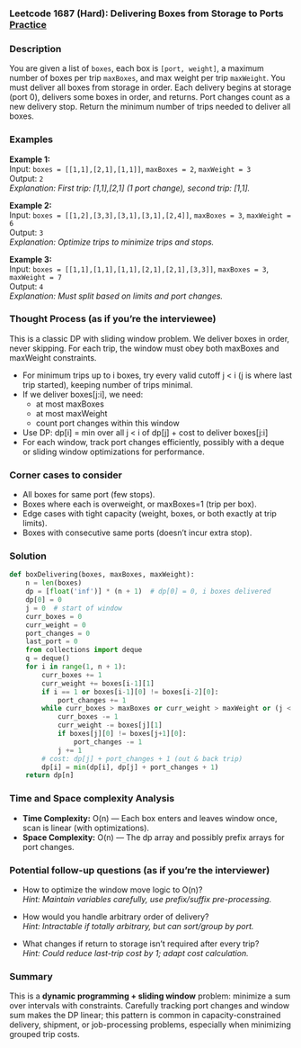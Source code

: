 ### Leetcode 1687 (Hard): Delivering Boxes from Storage to Ports [Practice](https://leetcode.com/problems/delivering-boxes-from-storage-to-ports)

### Description  
You are given a list of `boxes`, each box is `[port, weight]`, a maximum number of boxes per trip `maxBoxes`, and max weight per trip `maxWeight`. You must deliver all boxes from storage in order. Each delivery begins at storage (port 0), delivers some boxes in order, and returns. Port changes count as a new delivery stop. Return the minimum number of trips needed to deliver all boxes.

### Examples  
**Example 1:**  
Input: `boxes = [[1,1],[2,1],[1,1]]`, `maxBoxes = 2`, `maxWeight = 3`  
Output: `2`  
*Explanation: First trip: [1,1],[2,1] (1 port change), second trip: [1,1].*

**Example 2:**  
Input: `boxes = [[1,2],[3,3],[3,1],[3,1],[2,4]]`, `maxBoxes = 3`, `maxWeight = 6`  
Output: `3`  
*Explanation: Optimize trips to minimize trips and stops.*

**Example 3:**  
Input: `boxes = [[1,1],[1,1],[1,1],[2,1],[2,1],[3,3]]`, `maxBoxes = 3`, `maxWeight = 7`  
Output: `4`  
*Explanation: Must split based on limits and port changes.*

### Thought Process (as if you’re the interviewee)  
This is a classic DP with sliding window problem. We deliver boxes in order, never skipping. For each trip, the window must obey both maxBoxes and maxWeight constraints.
- For minimum trips up to i boxes, try every valid cutoff j < i (j is where last trip started), keeping number of trips minimal.
- If we deliver boxes[j:i], we need:
  - at most maxBoxes
  - at most maxWeight
  - count port changes within this window
- Use DP: dp[i] = min over all j < i of dp[j] + cost to deliver boxes[j:i]
- For each window, track port changes efficiently, possibly with a deque or sliding window optimizations for performance.

### Corner cases to consider  
- All boxes for same port (few stops).
- Boxes where each is overweight, or maxBoxes=1 (trip per box).
- Edge cases with tight capacity (weight, boxes, or both exactly at trip limits).
- Boxes with consecutive same ports (doesn’t incur extra stop).

### Solution

```python
def boxDelivering(boxes, maxBoxes, maxWeight):
    n = len(boxes)
    dp = [float('inf')] * (n + 1)  # dp[0] = 0, i boxes delivered
    dp[0] = 0
    j = 0  # start of window
    curr_boxes = 0
    curr_weight = 0
    port_changes = 0
    last_port = 0
    from collections import deque
    q = deque()
    for i in range(1, n + 1):
        curr_boxes += 1
        curr_weight += boxes[i-1][1]
        if i == 1 or boxes[i-1][0] != boxes[i-2][0]:
            port_changes += 1
        while curr_boxes > maxBoxes or curr_weight > maxWeight or (j < i-1 and dp[j] == float('inf')):
            curr_boxes -= 1
            curr_weight -= boxes[j][1]
            if boxes[j][0] != boxes[j+1][0]:
                port_changes -= 1
            j += 1
        # cost: dp[j] + port_changes + 1 (out & back trip)
        dp[i] = min(dp[i], dp[j] + port_changes + 1)
    return dp[n]
```

### Time and Space complexity Analysis  
- **Time Complexity:** O(n) — Each box enters and leaves window once, scan is linear (with optimizations).
- **Space Complexity:** O(n) — The dp array and possibly prefix arrays for port changes.

### Potential follow-up questions (as if you’re the interviewer)  
- How to optimize the window move logic to O(n)?  
  *Hint: Maintain variables carefully, use prefix/suffix pre-processing.*

- How would you handle arbitrary order of delivery?  
  *Hint: Intractable if totally arbitrary, but can sort/group by port.*

- What changes if return to storage isn’t required after every trip?  
  *Hint: Could reduce last-trip cost by 1; adapt cost calculation.*

### Summary
This is a **dynamic programming + sliding window** problem: minimize a sum over intervals with constraints. Carefully tracking port changes and window sum makes the DP linear; this pattern is common in capacity-constrained delivery, shipment, or job-processing problems, especially when minimizing grouped trip costs.